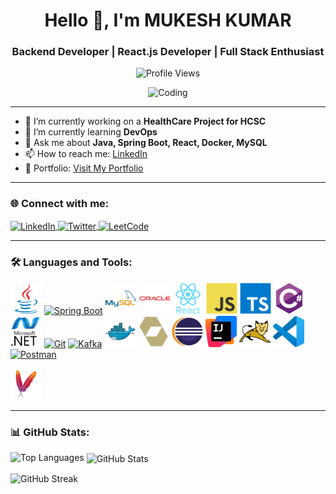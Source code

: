 <h1 align="center">Hello 👋, I'm MUKESH KUMAR</h1>
<h3 align="center">Backend Developer | React.js Developer | Full Stack Enthusiast</h3>

<p align="center">
  <img src="https://komarev.com/ghpvc/?username=mukesh8945&label=Profile%20views&color=0e75b6&style=flat" alt="Profile Views" />
</p>

<p align="center">
  <img src="https://media1.tenor.com/m/bgjttZOc9_IAAAAC/java.gif" alt="Coding" width="1000" height="300" />
</p>

---

- 🔭 I’m currently working on a **HealthCare Project for HCSC**
- 🌱 I’m currently learning **DevOps**
- 💬 Ask me about **Java, Spring Boot, React, Docker, MySQL**
- 📫 How to reach me: [LinkedIn](https://www.linkedin.com/in/mukesh-kumar-455a07236/)
- 📄 Portfolio: [Visit My Portfolio](https://portfolio-mk28.vercel.app/)

---

<h3 align="left">🌐 Connect with me:</h3>

<p align="left">
  <a href="https://www.linkedin.com/in/mukesh-kumar-455a07236/" target="blank">
    <img align="center" src="https://raw.githubusercontent.com/rahuldkjain/github-profile-readme-generator/master/src/images/icons/Social/linked-in-alt.svg" alt="LinkedIn" height="40" width="40" />
  </a>
  <a href="https://x.com/mukesh__0302" target="blank">
    <img align="center" src="https://raw.githubusercontent.com/rahuldkjain/github-profile-readme-generator/master/src/images/icons/Social/twitter.svg" alt="Twitter" height="40" width="40" />
  </a>
  <a href="https://leetcode.com/u/muk802211/" target="blank">
    <img align="center" src="https://raw.githubusercontent.com/rahuldkjain/github-profile-readme-generator/master/src/images/icons/Social/leet-code.svg" alt="LeetCode" height="40" width="40" />
  </a>
</p>

---

<h3 align="left">🛠️ Languages and Tools:</h3>

<p align="left">
  <a href="https://www.java.com"><img src="https://raw.githubusercontent.com/devicons/devicon/master/icons/java/java-original.svg" alt="Java" width="50" height="50"/></a>
  <a href="https://spring.io/projects/spring-boot"><img src="https://www.vectorlogo.zone/logos/springio/springio-icon.svg" alt="Spring Boot" width="50" height="50"/></a>
  <a href="https://www.mysql.com/"><img src="https://raw.githubusercontent.com/devicons/devicon/master/icons/mysql/mysql-original-wordmark.svg" alt="MySQL" width="50" height="50"/></a>
  <a href="https://www.oracle.com/"><img src="https://raw.githubusercontent.com/devicons/devicon/master/icons/oracle/oracle-original.svg" alt="Oracle DB" width="50" height="50"/></a>
  <a href="https://reactjs.org"><img src="https://raw.githubusercontent.com/devicons/devicon/master/icons/react/react-original-wordmark.svg" alt="React" width="50" height="50"/></a>
  <a href="https://developer.mozilla.org/en-US/docs/Web/JavaScript"><img src="https://raw.githubusercontent.com/devicons/devicon/master/icons/javascript/javascript-original.svg" alt="JavaScript" width="50" height="50"/></a>
  <a href="https://www.typescriptlang.org"><img src="https://raw.githubusercontent.com/devicons/devicon/master/icons/typescript/typescript-original.svg" alt="TypeScript" width="50" height="50"/></a>
  <a href="https://www.w3schools.com/cs/"><img src="https://raw.githubusercontent.com/devicons/devicon/master/icons/csharp/csharp-original.svg" alt="C#" width="50" height="50"/></a>
  <a href="https://dotnet.microsoft.com/"><img src="https://raw.githubusercontent.com/devicons/devicon/master/icons/dot-net/dot-net-original-wordmark.svg" alt=".NET" width="50" height="50"/></a>
  <a href="https://git-scm.com/"><img src="https://www.vectorlogo.zone/logos/git-scm/git-scm-icon.svg" alt="Git" width="50" height="50"/></a>
  <a href="https://kafka.apache.org/"><img src="https://www.vectorlogo.zone/logos/apache_kafka/apache_kafka-icon.svg" alt="Kafka" width="50" height="50"/></a>
  <a href="https://www.docker.com/"><img src="https://raw.githubusercontent.com/devicons/devicon/master/icons/docker/docker-original.svg" alt="Docker" width="50" height="50"/></a>
  <a href="https://hibernate.org/"><img src="https://raw.githubusercontent.com/devicons/devicon/master/icons/hibernate/hibernate-plain.svg" alt="Hibernate" width="50" height="50"/></a>
  <a href="https://www.eclipse.org/"><img src="https://raw.githubusercontent.com/devicons/devicon/master/icons/eclipse/eclipse-original.svg" alt="Eclipse" width="50" height="50"/></a>
  <a href="https://www.jetbrains.com/idea/"><img src="https://raw.githubusercontent.com/devicons/devicon/master/icons/intellij/intellij-original.svg" alt="IntelliJ" width="50" height="50"/></a>
  <a href="https://tomcat.apache.org/"><img src="https://raw.githubusercontent.com/devicons/devicon/master/icons/tomcat/tomcat-original.svg" alt="Tomcat" width="50" height="50"/></a>
  <a href="https://code.visualstudio.com/"><img src="https://raw.githubusercontent.com/devicons/devicon/master/icons/vscode/vscode-original.svg" alt="VS Code" width="50" height="50"/></a>
 <a href="https://www.postman.com/" target="_blank" rel="noopener noreferrer">
  <img src="https://seeklogo.com/images/P/postman-logo-0087CA0D15-seeklogo.com.png" alt="Postman" width="50" height="50" />
</a>

  <a href="https://maven.apache.org/"><img src="https://raw.githubusercontent.com/devicons/devicon/master/icons/maven/maven-original.svg" alt="Maven" width="50" height="50"/></a>
</p>

---

<h3>📊 GitHub Stats:</h3>

<p>
  <img align="left" src="https://github-readme-stats.vercel.app/api/top-langs?username=mukesh8945&show_icons=true&locale=en&layout=compact" alt="Top Languages" />
</p>

<p>&nbsp;<img align="center" src="https://github-readme-stats.vercel.app/api?username=mukesh8945&show_icons=true&locale=en" alt="GitHub Stats" /></p>

<p><img align="center" src="https://github-readme-streak-stats.herokuapp.com/?user=mukesh8945&" alt="GitHub Streak" /></p>
